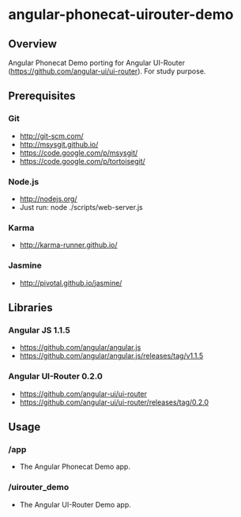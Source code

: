 angular-phonecat-uirouter-demo
==============================

## Overview
Angular Phonecat Demo porting for Angular UI-Router (https://github.com/angular-ui/ui-router). For study purpose.


## Prerequisites

### Git
- http://git-scm.com/
- http://msysgit.github.io/
- https://code.google.com/p/msysgit/
- https://code.google.com/p/tortoisegit/

### Node.js
- http://nodejs.org/
- Just run: node ./scripts/web-server.js

### Karma
- http://karma-runner.github.io/

### Jasmine
- http://pivotal.github.io/jasmine/


## Libraries

### Angular JS 1.1.5
- https://github.com/angular/angular.js
- https://github.com/angular/angular.js/releases/tag/v1.1.5

### Angular UI-Router 0.2.0
- https://github.com/angular-ui/ui-router
- https://github.com/angular-ui/ui-router/releases/tag/0.2.0



## Usage

### /app
- The Angular Phonecat Demo app.

### /uirouter_demo
- The Angular UI-Router Demo app.
